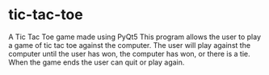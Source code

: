 # tic-tac-toe
A Tic Tac Toe game made using PyQt5
This program allows the user to play a game of tic tac toe against the computer. The user will play against the computer until the user has won, the computer has won, or there is a tie. When the game ends the user can quit or play again.
